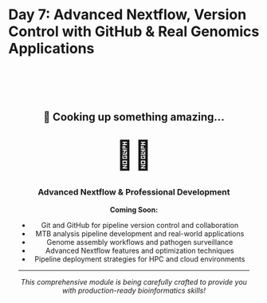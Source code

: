 # Day 7: Advanced Nextflow, Version Control with GitHub & Real Genomics Applications

<div align="center" style="padding: 60px 20px;">

## 🍳 Cooking up something amazing...

<div style="font-size: 4em; margin: 30px 0;">👨‍🍳</div>

### Advanced Nextflow & Professional Development

**Coming Soon:**

- Git and GitHub for pipeline version control and collaboration
- MTB analysis pipeline development and real-world applications  
- Genome assembly workflows and pathogen surveillance
- Advanced Nextflow features and optimization techniques
- Pipeline deployment strategies for HPC and cloud environments

---

*This comprehensive module is being carefully crafted to provide you with production-ready bioinformatics skills!*

</div>
